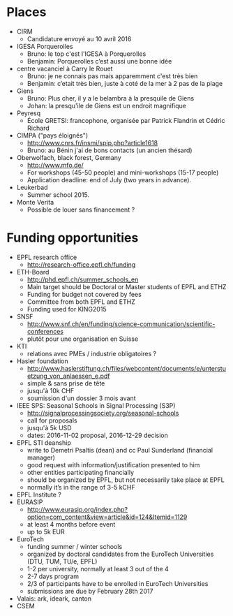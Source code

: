 # Places
* CIRM
	* Candidature envoyé au 10 avril 2016
* IGESA Porquerolles
	* Bruno: le top c'est l'IGESA à Porquerolles
	* Benjamin: Porquerolles c’est aussi une bonne idée
* centre vacanciel à Carry le Rouet
	* Bruno: je ne connais pas mais apparemment c'est très bien
	* Benjamin: c’etait très bien, juste à coté de la mer à 2 pas de la plage
* Giens
	* Bruno: Plus cher, il y a le belambra à la presquile de Giens
	* Johan: la presqu'ile de Giens est un endroit magnifique
* Peyresq
	* École GRETSI: francophone, organisée par Patrick Flandrin et Cédric
	  Richard
* CIMPA ("pays éloignés")
	* http://www.cnrs.fr/insmi/spip.php?article1618
	* Bruno: au Bénin j'ai de bons contacts (un ancien thésard)
* Oberwolfach, black forest, Germany
	* http://www.mfo.de/
	* For workshops (45-50 people) and mini-workshops (15-17 people)
	* Application deadline: end of July (two years in advance).
* Leukerbad
	* Summer school 2015.
* Monte Verita
	* Possible de louer sans financement ?

# Funding opportunities
* EPFL research office
	* http://research-office.epfl.ch/funding
* ETH-Board
	* http://phd.epfl.ch/summer_schools_en
	* Main target should be Doctoral or Master students of EPFL and ETHZ
	* Funding for budget not covered by fees
	* Committee from both EPFL and ETHZ
	* Funding used for KING2015
* SNSF
	* http://www.snf.ch/en/funding/science-communication/scientific-conferences
	* plutôt pour une organisation en Suisse
* KTI
	* relations avec PMEs / industrie obligatoires ?
* Hasler foundation
	* http://www.haslerstiftung.ch/files/webcontent/documents/e/unterstuetzung_von_anlaessen_e.pdf
	* simple & sans prise de tête
	* jusqu'à 10k CHF
	* soumission d'un dossier 3 mois avant
* IEEE SPS: Seasonal Schools in Signal Processing (S3P)
	* http://signalprocessingsociety.org/seasonal-schools
	* call for proposals
	* jusqu'à 5k USD
	* dates: 2016-11-02 proposal, 2016-12-29 decision
* EPFL STI deanship
	* write to Demetri Psaltis (dean) and cc Paul Sunderland (financial manager)
	* good request with information/justification presented to him
	* other entities participating financially
	* should be organized by EPFL, but not necessarily take place at EPFL
	* normally it’s in the range of 3-5 kCHF
* EPFL Institute ?
* EURASIP
	* http://www.eurasip.org/index.php?option=com_content&view=article&id=124&Itemid=1129
	* at least 4 months before event
	* up to 5k EUR
* EuroTech
	* funding summer / winter schools
	* organized by doctoral candidates from the EuroTech Universities (DTU, TUM, TU/e, EPFL)
	* 1-2 per university, normally at least 3 out of the 4
	* 2-7 days program
	* 2/3 of participants have to be enrolled in EuroTech Universities
	* submissions are due by February 28th 2017
* Valais: ark, ideark, canton
* CSEM
